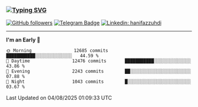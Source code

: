 ### [![Typing SVG](https://readme-typing-svg.herokuapp.com?font=lato&size=22&lines=Hi+There+👋)](https://git.io/typing-svg) 

[![GitHub followers](https://img.shields.io/github/followers/hanifazzuhdi?label=Follow&style=social)](https://github.com/hanifazzuhdi/?tab=follow) 
[![Telegram Badge](https://img.shields.io/badge/-hanif0198-blue?style=social&logo=telegram&link=https://www.t.me/hanif0198/)](https://www.t.me/hanif0198/) 
[![Linkedin: hanifazzuhdi](https://img.shields.io/badge/-hanifazzuhdi-blue?style=flat-square&logo=Linkedin&logoColor=white&link=https://www.linkedin.com/in/hanif-az-zuhdi-69688019b/)](https://www.linkedin.com/in/hanif-az-zuhdi-69688019b/) 

<hr/>

<!--START_SECTION:waka-->
**I'm an Early 🐤** 

```text
🌞 Morning                12685 commits       ███████████░░░░░░░░░░░░░░   44.59 % 
🌆 Daytime                12476 commits       ███████████░░░░░░░░░░░░░░   43.86 % 
🌃 Evening                2243 commits        ██░░░░░░░░░░░░░░░░░░░░░░░   07.88 % 
🌙 Night                  1043 commits        █░░░░░░░░░░░░░░░░░░░░░░░░   03.67 % 
```



 Last Updated on 04/08/2025 01:09:33 UTC
<!--END_SECTION:waka-->
